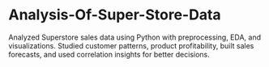 # Analysis-Of-Super-Store-Data
Analyzed Superstore sales data using Python with preprocessing, EDA, and visualizations. Studied customer patterns, product profitability, built sales forecasts, and used correlation insights for better decisions.
